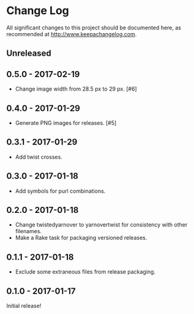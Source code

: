# Change Log

All significant changes to this project should be documented here, as recommended at http://www.keepachangelog.com.

## Unreleased

## 0.5.0 - 2017-02-19

- Change image width from 28.5 px to 29 px. [#6]

## 0.4.0 - 2017-01-29

- Generate PNG images for releases. [#5]

## 0.3.1 - 2017-01-29

- Add twist crosses.

## 0.3.0 - 2017-01-18

- Add symbols for purl combinations.

## 0.2.0 - 2017-01-18

- Change twistedyarnover to yarnovertwist for consistency with other filenames.
- Make a Rake task for packaging versioned releases.

## 0.1.1 - 2017-01-18

- Exclude some extraneous files from release packaging.

## 0.1.0 - 2017-01-17

Initial release!
